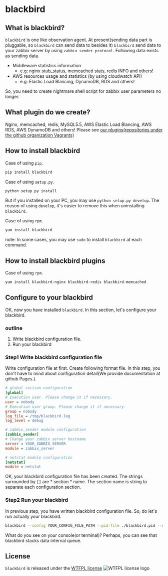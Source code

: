 blackbird
=========

What is blackbird?
------------------

`blackbird` is one like observation agent.
At present\(sending data part is pluggable, so `blackbird` can send data to besides it\)
`blackbird` send data to your zabbix server by using `zabbix sender protocol`.
Following data exists as sending data.

* Middleware statistics information
    + e.g: nginx stub_status, memcached stats, redis INFO and others!
* AWS resources usage and statistics \(by using cloudwatch API\)
    + e.g: Elastic Load Blancing, DynamoDB, RDS and others!

So, you need to create nightmare shell script for zabbix user parameters no longer.


What plugin do we create?
-------------------------

Nginx, memcached, redis, MySQL5.5, AWS Elastic Load Blancing, AWS RDS, AWS DynamoDB and others!
Please see [our plugins\(repositories under the github organization Vagrants\)](https://github.com/Vagrants)


How to install blackbird
------------------------

Case of using `pip`.

```bash
pip install blackbird
```


Case of using `setup.py`.
```bash
python setup.py install
```
But if you installed on your PC, you may use `python setup.py develop`.
The reason of using `develop`, it's easier to remove this when uninstalling `blackbird`.


Case of using `rpm`.
```bash
yum install blackbird
```

note: In some cases, you may use `sudo` to install `blackbird` at each command.


How to install blackbird plugins
--------------------------------

Case of using `rpm`.
```bash
yum install blackbird-nginx blackbird-redis blackbird-memcached
```


Configure to your blackbird
---------------------------

OK, now you have installed `blackbird`.
In this section, let's configure your blackbird.

### outline

1. Write blackbird configuration file.
2. Run your blackbird

### Step1 Write blackbird configuration file

Write configuration file at first.
Create following format file.
In this step, you don't have to mind about configuration detail\(We provide documentation at github Pages.\).

```ini
# global section configuration
[global]
# Execution user. Please change it if necessary.
user = nobody
# Execution user group. Please change it if necessary.
group = nobody
log_file = /tmp/blackbird.log
log_level = debug

# zabbix_sender module configuration
[zabbix_sender]
# Change your zabbix server hostname
server = YOUR_ZABBIX_SERVER
module = zabbix_server

# netstat module configuration
[netstat]
module = netstat
```

OK, your blackbird configuration file has been created.
The strings surrounded by `[]` are * section * name.
The section name is string to separate each configuration section.

### Step2 Run your blackbird
In previous step, you have written blackbird configuration file.
So, do let's run actually your blackbird.

```bash
blackbird --config YOUR_CONFIG_FILE_PATH --pid-file ./blackbird.pid --debug-mode
```

What do you see on your console\(or terminal\)?
Perhaps, you can see that blackbird stacks data internal queue.


License
-------

`blackbird` is released under the [WTFPL license](http://www.wtfpl.net/) ![WTFPL license logo](http://www.wtfpl.net/wp-content/uploads/2012/12/wtfpl-badge-4.png)
